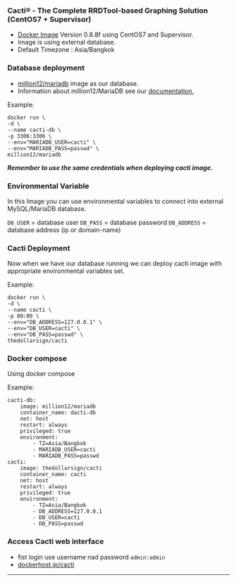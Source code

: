 ### Cacti® - The Complete RRDTool-based Graphing Solution (CentOS7 + Supervisor)
- [Docker Image](https://hub.docker.com/r/thedollarsign/cacti/) Version 0.8.8f  using CentOS7 and Supervisor.
- Image is using external database.
- Default Timezone : Asia/Bangkok


### Database deployment
- [million12/mariadb](https://hub.docker.com/r/million12/mariadb/) image as our database.
- Information about million12/MariaDB see our [documentation.](https://github.com/million12/docker-mariadb)

Example:

    docker run \
    -d \
    --name cacti-db \
    -p 3306:3306 \
    --env="MARIADB_USER=cacti" \
    --env="MARIADB_PASS=passwd" \
    million12/mariadb

***Remember to use the same credentials when deploying cacti image.***


### Environmental Variable
In this Image you can use environmental variables to connect into external MySQL/MariaDB database.

`DB_USER` = database user
`DB_PASS` = database password
`DB_ADDRESS` = database address (ip or domain-name)


### Cacti Deployment
Now when we have our database running we can deploy cacti image with appropriate environmental variables set.

Example:

    docker run \
    -d \
    --name cacti \
    -p 80:80 \
    --env="DB_ADDRESS=127.0.0.1" \
    --env="DB_USER=cacti" \
    --env="DB_PASS=passwd" \
    thedollarsign/cacti


### Docker compose
Using docker compose

Example:

	cacti-db:
		image: million12/mariadb
		container_name: dacti-db
		net: host
		restart: always
		privileged: true
		environment:
			- TZ=Asia/Bangkok
			- MARIADB_USER=cacti
			- MARIADB_PASS=passwd
	cacti:
		image: thedollarsign/cacti
		container_name: cacti
		net: host
		restart: always
		privileged: true
		environment:
			- TZ=Asia/Bangkok
			- DB_ADDRESS=127.0.0.1
			- DB_USER=cacti
			- DB_PASS=passwd


### Access Cacti web interface
- fist login use username nad password `admin:admin`
- [dockerhost.ip/cacti]()

---
